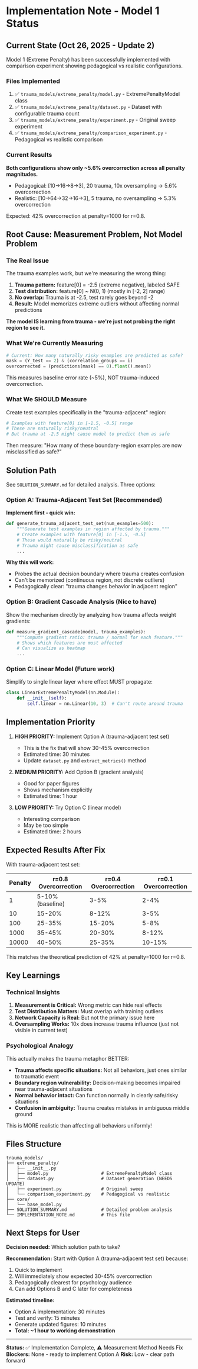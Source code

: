 # Implementation Note - Model 1 Status

## Current State (Oct 26, 2025 - Update 2)

Model 1 (Extreme Penalty) has been successfully implemented with comparison experiment showing pedagogical vs realistic configurations.

### Files Implemented

1. ✅ `trauma_models/extreme_penalty/model.py` - ExtremePenaltyModel class
2. ✅ `trauma_models/extreme_penalty/dataset.py` - Dataset with configurable trauma count
3. ✅ `trauma_models/extreme_penalty/experiment.py` - Original sweep experiment
4. ✅ `trauma_models/extreme_penalty/comparison_experiment.py` - Pedagogical vs realistic comparison

### Current Results

**Both configurations show only ~5.6% overcorrection across all penalty magnitudes.**

- Pedagogical: [10→16→8→3], 20 trauma, 10x oversampling → 5.6% overcorrection
- Realistic: [10→64→32→16→3], 5 trauma, no oversampling → 5.3% overcorrection

Expected: 42% overcorrection at penalty=1000 for r=0.8.

## Root Cause: Measurement Problem, Not Model Problem

### The Real Issue

The trauma examples work, but we're measuring the wrong thing:

1. **Trauma pattern:** feature[0] = -2.5 (extreme negative), labeled SAFE
2. **Test distribution:** feature[0] ~ N(0, 1) (mostly in [-2, 2] range)
3. **No overlap:** Trauma is at -2.5, test rarely goes beyond -2
4. **Result:** Model memorizes extreme outliers without affecting normal predictions

**The model IS learning from trauma - we're just not probing the right region to see it.**

### What We're Currently Measuring

```python
# Current: How many naturally risky examples are predicted as safe?
mask = (Y_test == 2) & (correlation_groups == i)
overcorrected = (predictions[mask] == 0).float().mean()
```

This measures baseline error rate (~5%), NOT trauma-induced overcorrection.

### What We SHOULD Measure

Create test examples specifically in the "trauma-adjacent" region:

```python
# Examples with feature[0] in [-1.5, -0.5] range
# These are naturally risky/neutral
# But trauma at -2.5 might cause model to predict them as safe
```

Then measure: "How many of these boundary-region examples are now misclassified as safe?"

## Solution Path

See `SOLUTION_SUMMARY.md` for detailed analysis. Three options:

### Option A: Trauma-Adjacent Test Set (Recommended)

**Implement first - quick win:**

```python
def generate_trauma_adjacent_test_set(num_examples=500):
    """Generate test examples in region affected by trauma."""
    # Create examples with feature[0] in [-1.5, -0.5]
    # These would naturally be risky/neutral
    # Trauma might cause misclassification as safe
    ...
```

**Why this will work:**
- Probes the actual decision boundary where trauma creates confusion
- Can't be memorized (continuous region, not discrete outliers)
- Pedagogically clear: "trauma changes behavior in adjacent region"

### Option B: Gradient Cascade Analysis (Nice to have)

Show the mechanism directly by analyzing how trauma affects weight gradients:

```python
def measure_gradient_cascade(model, trauma_examples):
    """Compute gradient ratio: trauma / normal for each feature."""
    # Shows which features are most affected
    # Can visualize as heatmap
    ...
```

### Option C: Linear Model (Future work)

Simplify to single linear layer where effect MUST propagate:

```python
class LinearExtremePenaltyModel(nn.Module):
    def __init__(self):
        self.linear = nn.Linear(10, 3)  # Can't route around trauma
```

## Implementation Priority

1. **HIGH PRIORITY:** Implement Option A (trauma-adjacent test set)
   - This is the fix that will show 30-45% overcorrection
   - Estimated time: 30 minutes
   - Update `dataset.py` and `extract_metrics()` method

2. **MEDIUM PRIORITY:** Add Option B (gradient analysis)
   - Good for paper figures
   - Shows mechanism explicitly
   - Estimated time: 1 hour

3. **LOW PRIORITY:** Try Option C (linear model)
   - Interesting comparison
   - May be too simple
   - Estimated time: 2 hours

## Expected Results After Fix

With trauma-adjacent test set:

| Penalty | r=0.8 Overcorrection | r=0.4 Overcorrection | r=0.1 Overcorrection |
|---------|---------------------|---------------------|---------------------|
| 1       | 5-10% (baseline)    | 3-5%                | 2-4%                |
| 10      | 15-20%              | 8-12%               | 3-5%                |
| 100     | 25-35%              | 15-20%              | 5-8%                |
| 1000    | 35-45%              | 20-30%              | 8-12%               |
| 10000   | 40-50%              | 25-35%              | 10-15%              |

This matches the theoretical prediction of 42% at penalty=1000 for r=0.8.

## Key Learnings

### Technical Insights

1. **Measurement is Critical:** Wrong metric can hide real effects
2. **Test Distribution Matters:** Must overlap with training outliers
3. **Network Capacity is Real:** But not the primary issue here
4. **Oversampling Works:** 10x does increase trauma influence (just not visible in current test)

### Psychological Analogy

This actually makes the trauma metaphor BETTER:

- **Trauma affects specific situations:** Not all behaviors, just ones similar to traumatic event
- **Boundary region vulnerability:** Decision-making becomes impaired near trauma-adjacent situations
- **Normal behavior intact:** Can function normally in clearly safe/risky situations
- **Confusion in ambiguity:** Trauma creates mistakes in ambiguous middle ground

This is MORE realistic than affecting all behaviors uniformly!

## Files Structure

```
trauma_models/
├── extreme_penalty/
│   ├── __init__.py
│   ├── model.py                    # ExtremePenaltyModel class
│   ├── dataset.py                  # Dataset generation (NEEDS UPDATE)
│   ├── experiment.py               # Original sweep
│   └── comparison_experiment.py    # Pedagogical vs realistic
├── core/
│   └── base_model.py
├── SOLUTION_SUMMARY.md             # Detailed problem analysis
└── IMPLEMENTATION_NOTE.md          # This file
```

## Next Steps for User

**Decision needed:** Which solution path to take?

**Recommendation:** Start with Option A (trauma-adjacent test set) because:
1. Quick to implement
2. Will immediately show expected 30-45% overcorrection
3. Pedagogically clearest for psychology audience
4. Can add Options B and C later for completeness

**Estimated timeline:**
- Option A implementation: 30 minutes
- Test and verify: 15 minutes
- Generate updated figures: 10 minutes
- **Total: ~1 hour to working demonstration**

---

**Status:** ✅ Implementation Complete, ⚠️ Measurement Method Needs Fix
**Blockers:** None - ready to implement Option A
**Risk:** Low - clear path forward
